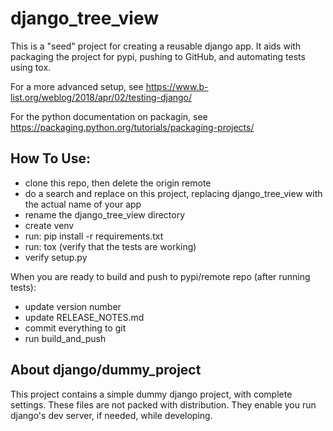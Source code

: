 # django_tree_view

This is a "seed" project for creating a reusable django app.
It aids with packaging the project for pypi, pushing to GitHub, and automating tests using tox.

For a more advanced setup, see https://www.b-list.org/weblog/2018/apr/02/testing-django/

For the python documentation on packagin, see https://packaging.python.org/tutorials/packaging-projects/

## How To Use:
- clone this repo, then delete the origin remote
- do a search and replace on this project, replacing django_tree_view with the actual name of your app
- rename the django_tree_view directory
- create venv
- run: pip install -r requirements.txt
- run: tox (verify that the tests are working)
- verify setup.py

When you are ready to build and push to pypi/remote repo (after running tests):
- update version number
- update RELEASE_NOTES.md
- commit everything to git
- run build_and_push

## About django/dummy_project

This project contains a simple dummy django project, with complete settings. These files are not packed with distribution. They enable you run django's dev server, if needed, while developing.
